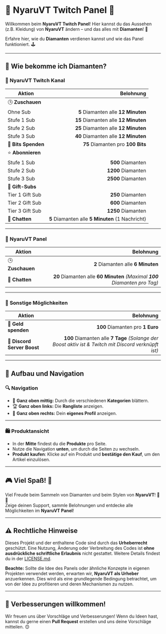 # 🌟 **NyaruVT Twitch Panel** 💎

Willkommen beim **NyaruVT Twitch Panel**! Hier kannst du das Aussehen (z.B. Kleidung) von **NyaruVT** ändern – und das alles mit **Diamanten**! 💠

Erfahre hier, wie du **Diamanten** verdienen kannst und wie das Panel funktioniert. 🕹️

---

## 🎁 **Wie bekomme ich Diamanten?**

### 🔹 **NyaruVT Twitch Kanal**

| **Aktion**                       | **Belohnung**                          |
|----------------------------------|---------------------------------------:|
| 🕒 **Zuschauen**                 |                                        |
| Ohne Sub                         | **5** Diamanten alle **12 Minuten**    |
| Stufe 1 Sub                      | **15** Diamanten alle **12 Minuten**   |
| Stufe 2 Sub                      | **25** Diamanten alle **12 Minuten**   |
| Stufe 3 Sub                      | **40** Diamanten alle **12 Minuten**   |
| 💜 **Bits Spenden**              | **75** Diamanten pro **100 Bits**      |
| ⭐ **Abonnieren**                 |                                        |
| Stufe 1 Sub                      | **500** Diamanten                      |
| Stufe 2 Sub                      | **1200** Diamanten                     |
| Stufe 3 Sub                      | **2500** Diamanten                     |
| 🎁 **Gift-Subs**                 |                                        |
| Tier 1 Gift Sub                  | **250** Diamanten                      |
| Tier 2 Gift Sub                  | **600** Diamanten                      |
| Tier 3 Gift Sub                  | **1250** Diamanten                     |
| 💬 **Chatten**                   | **5** Diamanten alle **5 Minuten** (1 Nachricht) |

---

### 🔹 **NyaruVT Panel**

| **Aktion**                       | **Belohnung**                          |
|----------------------------------|---------------------------------------:|
| 🕒 **Zuschauen**                 | **2** Diamanten alle **6 Minuten**     |
| 💬 **Chatten**                   | **20** Diamanten alle **60 Minuten**   *(Maximal **100** Diamanten pro Tag)* |

---

### 🔹 **Sonstige Möglichkeiten**

| **Aktion**                       | **Belohnung**                          |
|----------------------------------|---------------------------------------:|
| 💸 **Geld spenden**              | **100** Diamanten pro **1 Euro**       |
| 🚀 **Discord Server Boost**       | **100** Diamanten alle **7 Tage**     *(Solange der Boost aktiv ist & Twitch mit Discord verknüpft ist)*  |

---

## 🧭 **Aufbau und Navigation**

### 🔍 **Navigation**

- 📌 **Ganz oben mittig:** Durch die verschiedenen **Kategorien** blättern.
- 🏆 **Ganz oben links:** Die **Rangliste** anzeigen.
- 👤 **Ganz oben rechts:** Dein **eigenes Profil** anzeigen.

---

### 🛍️ **Produktansicht**

- In der **Mitte** findest du die **Produkte** pro Seite.  
- Nutze die Navigation **unten**, um durch die Seiten zu wechseln.  
- **Produkt kaufen**: Klicke auf ein Produkt und **bestätige den Kauf**, um den Artikel einzulösen.

---

## 🎮 **Viel Spaß!** 🎉

Viel Freude beim Sammeln von Diamanten und beim Stylen von **NyaruVT**! 💎✨  
Zeige deinen Support, sammle Belohnungen und entdecke alle Möglichkeiten im **NyaruVT Panel**!

---

## ⚠️ **Rechtliche Hinweise**

Dieses Projekt und der enthaltene Code sind durch das **Urheberrecht** geschützt. Eine Nutzung, Änderung oder Verbreitung des Codes ist **ohne ausdrückliche schriftliche Erlaubnis** nicht gestattet. Weitere Details findest du in der [LICENSE.md](./LICENSE.md).

**Beachte:** Sollte die Idee des Panels oder ähnliche Konzepte in eigenen Projekten verwendet werden, erwarten wir, **NyaruVT als Urheber** anzuerkennen. Dies wird als eine grundlegende Bedingung betrachtet, um von der Idee zu profitieren und deren Mechanismen zu nutzen.

---

## 🚀 **Verbesserungen willkommen!**

Wir freuen uns über Vorschläge und Verbesserungen! Wenn du Ideen hast, kannst du gerne einen **Pull Request** erstellen und uns deine Vorschläge mitteilen. 😊
